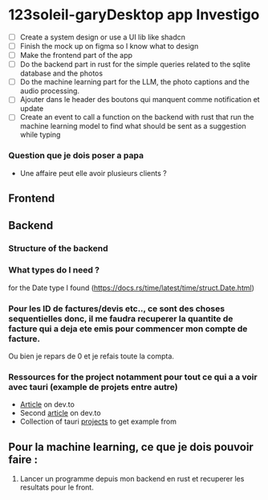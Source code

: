 # 123soleil-garyDesktop app Investigo

<!-- TODO:  -->
- [ ] Create a system design or use a UI lib like shadcn
- [ ] Finish the mock up on figma so I know what to design
- [ ] Make the frontend part of the app
- [ ] Do the backend part in rust for the simple queries related to the sqlite database and the photos 
- [ ] Do the machine learning part for the LLM, the photo captions and the audio processing.
- [ ] Ajouter dans le header des boutons qui manquent comme notification et update
- [ ] Create an event to call a function on the backend with rust that run the machine learning model to find what should be sent as a suggestion while typing

### Question que je dois poser a papa
- Une affaire peut elle avoir plusieurs clients ?

## Frontend


## Backend
### Structure of the backend
### What types do I need ?

for the Date type I found (https://docs.rs/time/latest/time/struct.Date.html)

### Pour les ID de factures/devis etc.., ce sont des choses sequentielles donc, il me faudra recuperer la quantite de facture qui a deja ete emis pour commencer  mon compte de facture.
Ou bien je repars de 0 et je refais toute la compta.

### Ressources for the project notamment pour tout ce qui a a voir avec tauri (example de projets entre autre)
- [Article](https://dev.to/dubisdev/creating-your-first-tauri-app-with-react-a-beginners-guide-3eb2) on dev.to 
- Second [article](https://dev.to/maxtaylor/create-a-full-stack-rust-desktop-app-with-tauri-yew-and-tailwind-css-2962) on dev.to
- Collection of tauri [projects](https://github.com/tauri-apps/awesome-tauri?tab=readme-ov-file) to get example from


## Pour la machine learning, ce que je dois pouvoir faire :
1. Lancer un programme depuis mon backend en rust et recuperer les resultats pour le front.
